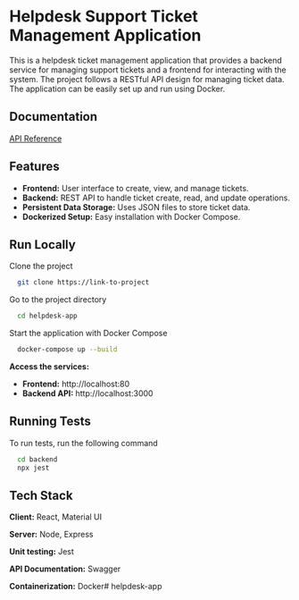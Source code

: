 
# Helpdesk Support Ticket Management Application

This is a helpdesk ticket management application that provides a backend service for managing support tickets and a frontend for interacting with the system. The project follows a RESTful API design for managing ticket data. The application can be easily set up and run using Docker.
## Documentation

[API Reference](http://localhost:3000/api-docs)


## Features

- **Frontend:** User interface to create, view, and manage tickets.
- **Backend:** REST API to handle ticket create, read, and update operations.
- **Persistent Data Storage:** Uses JSON files to store ticket data.
- **Dockerized Setup:** Easy installation with Docker Compose.

## Run Locally

Clone the project

```bash
  git clone https://link-to-project
```

Go to the project directory

```bash
  cd helpdesk-app
```

Start the application with Docker Compose

```bash
  docker-compose up --build
```

**Access the services:**

- **Frontend:** http://localhost:80
- **Backend API:** http://localhost:3000
## Running Tests

To run tests, run the following command

```bash
  cd backend
  npx jest
```


## Tech Stack

**Client:** React, Material UI

**Server:** Node, Express

**Unit testing:** Jest

**API Documentation:** Swagger

**Containerization:** Docker#   h e l p d e s k - a p p  
 